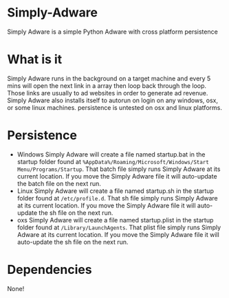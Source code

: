 # Simply-Adware
Simply Adware is a simple Python Adware with cross platform persistence
# What is it
Simply Adware runs in the background on a target machine and every 5 mins will open the next link in a array then loop back through the loop. Those links are usually to ad websites in order to generate ad revenue. Simply Adware also installs itself to autorun on login on any windows, osx, or some linux machines. persistence is untested on osx and linux platforms.
# Persistence
* Windows
Simply Adware will create a file named startup.bat in the startup folder found at ```%AppData%/Roaming/Microsoft/Windows/Start Menu/Programs/Startup```. That batch file simply runs Simply Adware at its current location. If you move the Simply Adware file it will auto-update the batch file on the next run.
* Linux
Simply Adware will create a file named startup.sh in the startup folder found at ```/etc/profile.d```. That sh file simply runs Simply Adware at its current location. If you move the Simply Adware file it will auto-update the sh file on the next run.
* oxs
Simply Adware will create a file named startup.plist in the startup folder found at ```/Library/LaunchAgents```. That plist file simply runs Simply Adware at its current location. If you move the Simply Adware file it will auto-update the sh file on the next run.
# Dependencies
None!

